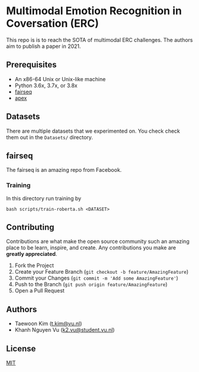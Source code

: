 # Multimodal Emotion Recognition in Coversation (ERC)

This repo is is to reach the SOTA of multimodal ERC challenges. The authors aim to publish a paper in 2021. 

## Prerequisites

* An x86-64 Unix or Unix-like machine
* Python 3.6x, 3.7x, or 3.8x
* [fairseq](https://github.com/pytorch/fairseq#requirements-and-installation)
* [apex](https://github.com/pytorch/fairseq#requirements-and-installation)


## Datasets

There are multiple datasets that we experimented on. You check check them out in the `Datasets/` directory.

## fairseq

The fairseq is an amazing repo from Facebook.

### Training
In this directory run training by
```
bash scripts/train-roberta.sh <DATASET>
```

## Contributing

Contributions are what make the open source community such an amazing place to be learn, inspire, and create. Any contributions you make are **greatly appreciated**.

1. Fork the Project
1. Create your Feature Branch (`git checkout -b feature/AmazingFeature`)
1. Commit your Changes (`git commit -m 'Add some AmazingFeature'`)
1. Push to the Branch (`git push origin feature/AmazingFeature`)
1. Open a Pull Request

## Authors
* Taewoon Kim (t.kim@vu.nl)
* Khanh Nguyen Vu (k2.vu@student.vu.nl)

## License
[MIT](https://choosealicense.com/licenses/mit/)

